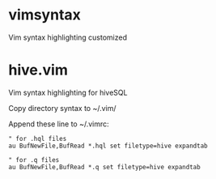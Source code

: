 # vimsyntax
Vim syntax highlighting customized


hive.vim
========

Vim syntax highlighting for hiveSQL

Copy directory syntax to ~/.vim/

Append these line to ~/.vimrc:

```
" for .hql files
au BufNewFile,BufRead *.hql set filetype=hive expandtab

" for .q files
au BufNewFile,BufRead *.q set filetype=hive expandtab
```
